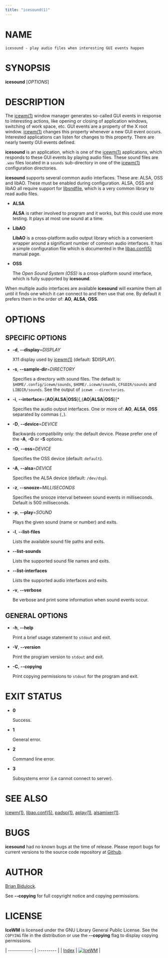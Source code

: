 ```yaml
---
title: "icesound(1)"
---
```

# NAME

    icesound - play audio files when interesting GUI events happen

# SYNOPSIS

**icesound** \[_OPTIONS_\]

# DESCRIPTION

The [icewm(1)](icewm.md) window manager generates so-called GUI events in
response to interesting actions, like opening or closing of application
windows, switching of work space, etc.  GUI events are a property of the
X root window.  [icewm(1)](icewm.md) changes this property whenever a new GUI
event occurs.  Interested applications can listen for changes to this
property.  There are nearly twenty GUI events defined.

**icesound** is an application, which is one of the [icewm(1)](icewm.md)
applications, which responds to these GUI events by playing audio files.
These sound files are `.wav` files located in a `sounds` sub-directory
in one of the [icewm(1)](icewm.md) configuration directories.

**icesound** supports several common audio interfaces.  These are: ALSA,
OSS and libAO.  These must be enabled during configuration.
ALSA, OSS and libAO all require support for [libsndfile](https://en.wikipedia.org/wiki/Libsndfile), which is a
very common library to read audio files.

- **ALSA**

    **ALSA** is rather involved to program and it works, but this could use
    more testing.  It plays at most one sound at a time.

- **LibAO**

    **LibAO** is a cross-platform audio output library which is a convenient
    wrapper around a significant number of common audio interfaces.  It has
    a simple configuration file which is documented in the [libao.conf(5)](https://manned.org/libao.conf.5)
    manual page.

- **OSS**

    The _Open Sound System (OSS)_ is a cross-platform sound interface,
    which is fully supported by **icesound**.

When multiple audio interfaces are available **icesound** will examine
them all until it finds one which it can connect to and then use that
one. By default it prefers them in the order of: **AO**, **ALSA**, **OSS**.

# OPTIONS

## SPECIFIC OPTIONS

- **-d**, **--display**=_DISPLAY_

    X11 display used by [icewm(1)](icewm.md) (default: $DISPLAY).

- **-s**, **--sample-dir**=_DIRECTORY_

    Specifies a directory with sound files.  The default is:
    `$HOME/.config/icewm/sounds`, `$HOME/.icewm/sounds`, `CFGDIR/sounds`
    and `LIBDIR/sounds`.  See the output of `icewm --directories`.

- **-i**, **--interface**={**AO**\|**ALSA**\|**OSS**}\[,{**AO**\|**ALSA**\|**OSS**}\]\*

    Specifies the audio output interfaces. One or more of: **AO**,
    **ALSA**, **OSS** separated by commas (`,`).

- **-D**, **--device**=_DEVICE_

    Backwards compatibility only: the default device.
    Please prefer one of the **-A**, **-O** or **-S** options.

- **-O**, **--oss**=_DEVICE_

    Specifies the OSS device (default: `default`).

- **-A**, **--alsa**=_DEVICE_

    Specifies the ALSA device (default: `/dev/dsp`).

- **-z**, **--snooze**=_MILLISECONDS_

    Specifies the snooze interval between sound events
    in milliseconds.  Default is 500 milliseconds.

- **-p**, **--play**=_SOUND_

    Plays the given sound (name or number) and exits.

- **-l**, **--list-files**

    Lists the available sound file paths and exits.

- **--list-sounds**

    Lists the supported sound file names and exits.

- **--list-interfaces**

    Lists the supported audio interfaces and exits.

- **-v**, **--verbose**

    Be verbose and print some information when sound events occur.

## GENERAL OPTIONS

- **-h**, **--help**

    Print a brief usage statement to `stdout` and exit.

- **-V**, **--version**

    Print the program version to `stdout` and exit.

- **-C**, **--copying**

    Print copying permissions to `stdout` for the program and exit.

# EXIT STATUS

- **0**

    Success.

- **1**

    General error.

- **2**

    Command line error.

- **3**

    Subsystems error (i.e cannot connect to server).

# SEE ALSO

[icewm(1)](icewm.md),
[libao.conf(5)](https://manned.org/libao.conf.5),
[padsp(1)](https://manned.org/padsp.1),
[aplay(1)](https://manned.org/aplay.1),
[alsamixer(1)](https://manned.org/alsamixer.1).

# BUGS

**icesound** had no known bugs at the time of release.  Please report bugs
for current versions to the source code repository at
[Github](https://github.com/bbidulock/icewm/issues).

# AUTHOR

[Brian Bidulock](mailto:bidulock@openss7.org).

See **--copying** for full copyright notice and copying permissions.

# LICENSE

**IceWM** is licensed under the GNU Library General Public License.
See the `COPYING` file in the distribution or use the **--copying** flag
to display copying permissions.

| ------------: | :--------- |
| [Index](/man) | [![IceWM](/images/logom.jpg "ice-wm.org")](https://ice-wm.org "ice-wm.org") |
